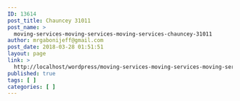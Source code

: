```yaml
---
ID: 13614
post_title: Chauncey 31011
post_name: >
  moving-services-moving-services-moving-services-chauncey-31011
author: mrgabonijeff@gmail.com
post_date: 2018-03-28 01:51:51
layout: page
link: >
  http://localhost/wordpress/moving-services-moving-services-moving-services-chauncey-31011/
published: true
tags: [ ]
categories: [ ]
---
```

